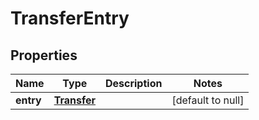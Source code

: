 # TransferEntry

## Properties
Name | Type | Description | Notes
------------ | ------------- | ------------- | -------------
**entry** | [**Transfer**](Transfer.md) |  | [default to null]


